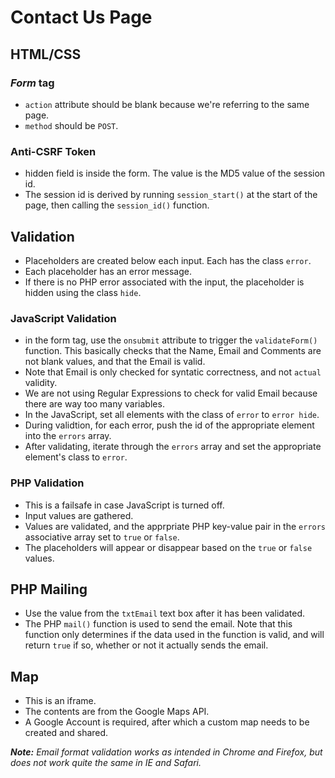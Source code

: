 # Contact Us Page

## HTML/CSS
### *Form* tag
  - `action` attribute should be blank because we're referring to the same page.
  - `method` should be `POST`.
### Anti-CSRF Token
  - hidden field is inside the form. The value is the MD5 value of the session id.
  - The session id is derived by running `session_start()` at the start of the page, then calling the `session_id()` function.

## Validation
  - Placeholders are created below each input. Each has the class `error`.
  - Each placeholder has an error message.
  - If there is no PHP error associated with the input, the placeholder is hidden using the class `hide`.
### JavaScript Validation
  - in the form tag, use the `onsubmit` attribute to trigger the `validateForm()` function. This basically checks that the Name, Email and Comments are not blank values, and that the Email is valid.
  - Note that Email is only checked for syntatic correctness, and not `actual` validity.
  - We are not using Regular Expressions to check for valid Email because there are way too many variables.
  - In the JavaScript, set all elements with the class of `error` to `error hide`.
  - During validtion, for each error, push the id of the appropriate element into the `errors` array.
  - After validating, iterate through the `errors` array and set the appropriate element's class to `error`.

### PHP Validation
  - This is a failsafe in case JavaScript is turned off.
  - Input values are gathered.
  - Values are validated, and the apprpriate PHP key-value pair in the `errors` associative array set to `true` or `false`.
  - The placeholders will appear or disappear based on the `true` or `false` values.

## PHP Mailing
  - Use the value from the `txtEmail` text box after it has been validated.
  - The PHP `mail()` function is used to send the email. Note that this function only determines if the data used in the function is valid, and will return `true` if so, whether or not it actually sends the email.
  
## Map
  - This is an iframe.
  - The contents are from the Google Maps API.
  - A Google Account is required, after which a custom map needs to be created and shared.
  
  ***Note:** Email format validation works as intended in Chrome and Firefox, but does not work quite the same in IE and Safari.*
